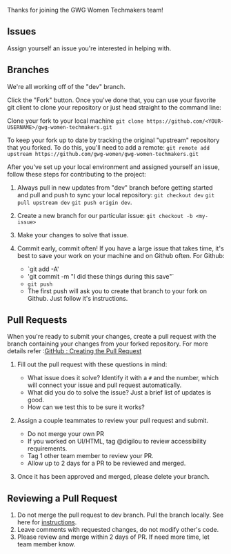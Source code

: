 Thanks for joining the GWG Women Techmakers team!

## Issues
Assign yourself an issue you're interested in helping with.

## Branches

We're all working off of the "dev" branch.

Click the "Fork" button. Once you've done that, you can use your favorite git client to clone your repository or just head straight to the command line:

Clone your fork to your local machine
`git clone https://github.com/<YOUR-USERNAME>/gwg-women-techmakers.git`

To keep your fork up to date by tracking the original "upstream" repository that you forked. To do this, you'll need to add a remote:
`git remote add upstream https://github.com/gwg-women/gwg-women-techmakers.git`

After you've set up your local environment and assigned yourself an issue, follow these steps for contributing to the project:
1. Always pull in new updates from "dev" branch before getting started and pull and push to sync your local repository: 
`git checkout dev`
`git pull upstream dev`
`git push origin dev`.

2. Create a new branch for our particular issue: `git checkout -b <my-issue>`
3. Make your changes to solve that issue.
4. Commit early, commit often! If you have a large issue that takes time, it's best to save your work on your machine and on Github often. For Github: 
    - `git add -A'
    - 'git commit -m "I did these things during this save"`
    - `git push`
    - The first push will ask you to create that branch to your fork on Github. Just follow it's instructions.

## Pull Requests

When you're ready to submit your changes, create a pull request with the branch containing your changes from your forked repository. For more details refer :[GitHub : Creating the Pull Request](https://help.github.com/articles/creating-a-pull-request/)

1. Fill out the pull request with these questions in mind:
    - What issue does it solve? Identify it with a `#` and the number, which will connect your issue and pull request automatically.
    - What did you do to solve the issue? Just a brief list of updates is good.
    - How can we test this to be sure it works?
2. Assign a couple teammates to review your pull request and submit.
    - Do not merge your own PR
    - If you worked on UI/HTML, tag @digilou to review accessibility requirements. 
    - Tag 1 other team member to review your PR. 
    - Allow up to 2 days for a PR to be reviewed and merged.

3. Once it has been approved and merged, please delete your branch.

## Reviewing a Pull Request

1. Do not merge the pull request to dev branch. Pull the branch locally. See here for [instructions](https://help.github.com/articles/checking-out-pull-requests-locally/).
2. Leave comments with requested changes, do not modify other's code. 
3. Please review and merge within 2 days of PR. If need more time, let team member know. 
